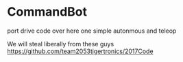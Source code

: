 # CommandBot

port drive code over here
  one simple autonmous and teleop
  
We will steal liberally from these guys
https://github.com/team2053tigertronics/2017Code
